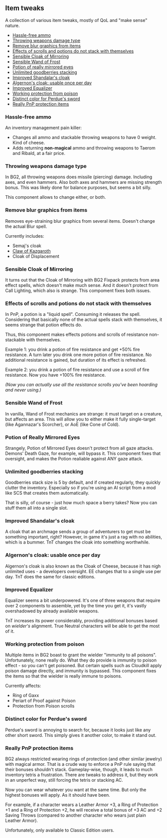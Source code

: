 ## Item tweaks

A collection of various item tweaks, mostly of QoL and "make sense" nature.

- [Hassle-free ammo](#hassle-free-ammo)
- [Throwing weapons damage type](#throwing-weapons-damage-type)
- [Remove blur graphics from items](#remove-blur-graphics-from-items)
- [Effects of scrolls and potions do not stack with themselves](#effects-of-scrolls-and-potions-do-not-stack-with-themselves)
- [Sensible Cloak of Mirroring](#sensible-cloak-of-mirroring)
- [Sensible Wand of Frost](#sensible-wand-of-frost)
- [Potion of really mirrored eyes](#potion-of-really-mirrored-eyes)
- [Unlimited goodberries stacking](#unlimited-goodberries-stacking)
- [Improved Shandalar's cloak](improved-shandalars-cloak)
- [Algernon's cloak: usable once per day](#algernons-cloak-usable-once-per-day)
- [Improved Equalizer](#improved-equalizer)
- [Working protection from poison](#working-protection-from-poison)
- [Distinct color for Perdue's sword](distinct-color-for-perdues-sword)
- [Really PnP protection items](#really-pnp-protection-items)

### Hassle-free ammo
An inventory management pain killer:
- Changes all ammo and stackable throwing weapons to have 0 weight. Kind of cheese.
- Adds returning **non-magical** ammo and throwing weapons to Taerom and Ribald, at a fair price.

### Throwing weapons damage type
In BG2, all throwing weapons does missile (piercing) damage. Including axes, and even hammers. Also both axes and hammers are missing strength bonus. This was likely done for balance purposes, but seems a bit silly.

This component allows to change either, or both.

### Remove blur graphics from items
Removes eye-straining blur graphics from several items. Doesn't change the actual Blur spell.

Currently includes:
- Semaj's cloak
- [Claw of Kazgaroth](https://pihwiki.bgforge.net/Baldur's_Gate:_Claw_of_Kazgaroth)
- Cloak of Displacement

### Sensible Cloak of Mirroring
It turns out that the Cloak of Mirroring with BG2 Fixpack protects from area effect spells, which doesn't make much sense. And it doesn't protect from Call Lighting, which also is strange. This compoment fixes both issues.

### Effects of scrolls and potions do not stack with themselves

In PnP, a potion is a "liquid spell". Consuming it releases the spell. Considering that basically none of the actual spells stack with themselves, it seems strange that potion effects do.

Thus, this component makes effects potions and scrolls of resistance non-stackable with themselves.

Example 1: you drink a potion of fire resistance and get +50% fire resistance. A turn later you drink one more potion of fire resistance. No additional resistance is gained, but duration of its effect is refreshed.

Example 2: you drink a potion of fire resistance and use a scroll of fire resistance. Now you have +100% fire resistance.

_(Now you can actually use all the resistance scrolls you've been hoarding and never using.)_

### Sensible Wand of Frost
In vanilla, Wand of Frost mechanics are strange: it must target on a creature, but affects an area. This will allow you to either make it fully single-target (like Agannazar's Scorcher), or AoE (like Cone of Cold).

### Potion of Really Mirrored Eyes
Strangely, Potion of Mirrored Eyes doesn't protect from all gaze attacks. Demons' Death Gaze, for example, will bypass it. This component fixes that oversight, and makes the Potion realiable against ANY gaze attack.

### Unlimited goodberries stacking
Goodberries stack size is 5 by default, and if created regularly, they quickly clutter the inventory. Especially so if you're using an AI script from a mod like SCS that creates them automatically.

That is silly, of course - just how much space a berry takes? Now you can stuff them all into a single slot.

### Improved Shandalar's cloak
A cloak that an archmage sends a group of adventurers to get must be something important, right? However, in game it's just a rag with no abilities, which is a bummer. TnT changes the cloak into something worthwhile.

### Algernon's cloak: usable once per day
Algernon's cloak is also known as the Cloak of Cheese, because it has nigh unlimited uses - a developers oversight. EE changes that to a single use per day. TnT does the same for classic editions.

### Improved Equalizer
Equalizer seems a bit underpowered. It's one of three weapons that require over 2 components to assemble, yet by the time you get it, it's vastly overshadowed by already available weapons.

TnT increases its power considerably, providing additional bonuses based on _wielder's_ alignment. True Neutral characters will be able to get the most of it.

### Working protection from poison
Multiple items in BG2 boast to grant the wielder "immunity to all poisons". Unfortunately, none really do. What they do provide is immunity to poison effect - so you can't get poisoned. But certain spells such as Cloudkill apply poison damage directly, and immunity is bypassed. This component fixes the items so that the wielder is really immune to poisons.

Currently affects:
- Ring of Gaxx
- Periart of Proof against Poison
- Protection from Poison scrolls

### Distinct color for Perdue's sword
Perdue's sword is annoying to search for, because it looks just like any other short sword. This simply gives it another color, to make it stand out.

### Really PnP protection items
BG2 always restricted wearing rings of protection (and other similar jewelry) with magical armor. That is a crude way to enforce a PnP rule saying that their bonuses shouldn't stack. Gameplay-wise, though, it leads to much inventory tetris a frustration. There are tweaks to address it, but they work in an unperfect way, still forcing the tetris or stacking AC.

Now you can wear whatever you want at the same time. But only the highest bonuses will apply. As it should have been.

For example, if a character wears a Leather Armor +3, a Ring of Protection +1 and a Ring of Protection +2, he will receive a total bonus of +3 AC and +2 Saving Throws (compared to another character who wears just plain Leather Armor).

Unfortunately, only available to Classic Edition users.

